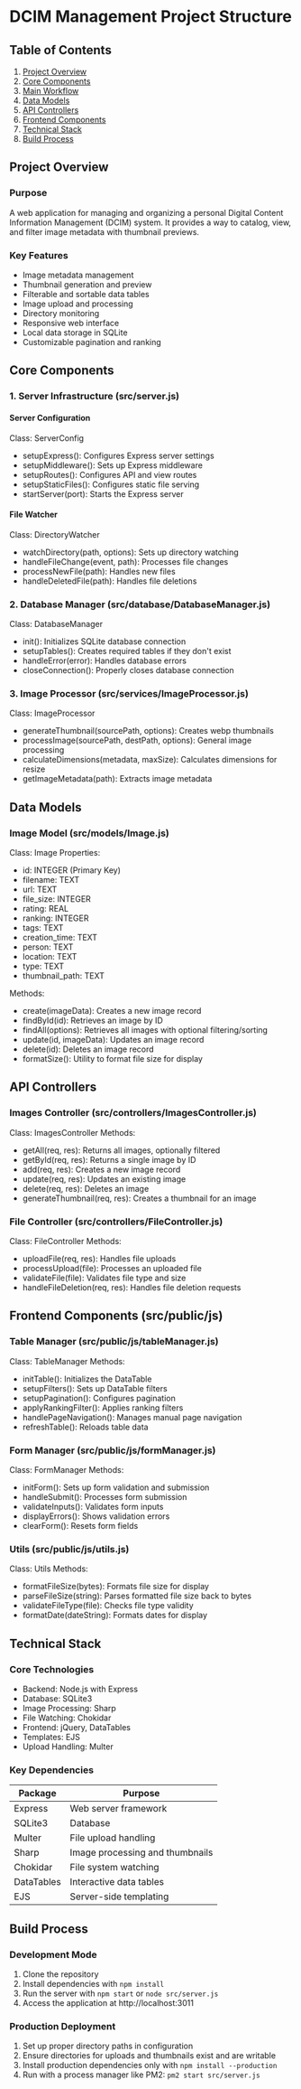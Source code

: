 # DCIM Management Project Structure

## Table of Contents
1. [Project Overview](#project-overview)
2. [Core Components](#core-components)
3. [Main Workflow](#main-workflow)
4. [Data Models](#data-models)
5. [API Controllers](#api-controllers)
6. [Frontend Components](#frontend-components)
7. [Technical Stack](#technical-stack)
8. [Build Process](#build-process)

## Project Overview

### Purpose
A web application for managing and organizing a personal Digital Content Information Management (DCIM) system. It provides a way to catalog, view, and filter image metadata with thumbnail previews.

### Key Features
- Image metadata management
- Thumbnail generation and preview
- Filterable and sortable data tables
- Image upload and processing
- Directory monitoring
- Responsive web interface
- Local data storage in SQLite
- Customizable pagination and ranking

## Core Components

### 1. Server Infrastructure (src/server.js)

#### Server Configuration
Class: ServerConfig
- setupExpress(): Configures Express server settings
- setupMiddleware(): Sets up Express middleware
- setupRoutes(): Configures API and view routes
- setupStaticFiles(): Configures static file serving
- startServer(port): Starts the Express server

#### File Watcher
Class: DirectoryWatcher
- watchDirectory(path, options): Sets up directory watching
- handleFileChange(event, path): Processes file changes
- processNewFile(path): Handles new files
- handleDeletedFile(path): Handles file deletions

### 2. Database Manager (src/database/DatabaseManager.js)

Class: DatabaseManager
- init(): Initializes SQLite database connection
- setupTables(): Creates required tables if they don't exist
- handleError(error): Handles database errors
- closeConnection(): Properly closes database connection

### 3. Image Processor (src/services/ImageProcessor.js)

Class: ImageProcessor
- generateThumbnail(sourcePath, options): Creates webp thumbnails
- processImage(sourcePath, destPath, options): General image processing
- calculateDimensions(metadata, maxSize): Calculates dimensions for resize
- getImageMetadata(path): Extracts image metadata

## Data Models

### Image Model (src/models/Image.js)

Class: Image
Properties:
- id: INTEGER (Primary Key)
- filename: TEXT
- url: TEXT
- file_size: INTEGER
- rating: REAL
- ranking: INTEGER
- tags: TEXT
- creation_time: TEXT
- person: TEXT
- location: TEXT
- type: TEXT
- thumbnail_path: TEXT

Methods:
- create(imageData): Creates a new image record
- findById(id): Retrieves an image by ID
- findAll(options): Retrieves all images with optional filtering/sorting
- update(id, imageData): Updates an image record
- delete(id): Deletes an image record
- formatSize(): Utility to format file size for display

## API Controllers

### Images Controller (src/controllers/ImagesController.js)

Class: ImagesController
Methods:
- getAll(req, res): Returns all images, optionally filtered
- getById(req, res): Returns a single image by ID
- add(req, res): Creates a new image record
- update(req, res): Updates an existing image
- delete(req, res): Deletes an image
- generateThumbnail(req, res): Creates a thumbnail for an image

### File Controller (src/controllers/FileController.js)

Class: FileController
Methods:
- uploadFile(req, res): Handles file uploads
- processUpload(file): Processes an uploaded file
- validateFile(file): Validates file type and size
- handleFileDeletion(req, res): Handles file deletion requests

## Frontend Components (src/public/js)

### Table Manager (src/public/js/tableManager.js)

Class: TableManager
Methods:
- initTable(): Initializes the DataTable
- setupFilters(): Sets up DataTable filters
- setupPagination(): Configures pagination
- applyRankingFilter(): Applies ranking filters
- handlePageNavigation(): Manages manual page navigation
- refreshTable(): Reloads table data

### Form Manager (src/public/js/formManager.js)

Class: FormManager
Methods:
- initForm(): Sets up form validation and submission
- handleSubmit(): Processes form submission
- validateInputs(): Validates form inputs
- displayErrors(): Shows validation errors
- clearForm(): Resets form fields

### Utils (src/public/js/utils.js)

Class: Utils
Methods:
- formatFileSize(bytes): Formats file size for display
- parseFileSize(string): Parses formatted file size back to bytes
- validateFileType(file): Checks file type validity
- formatDate(dateString): Formats dates for display

## Technical Stack

### Core Technologies
- Backend: Node.js with Express
- Database: SQLite3
- Image Processing: Sharp
- File Watching: Chokidar
- Frontend: jQuery, DataTables
- Templates: EJS
- Upload Handling: Multer

### Key Dependencies
| Package | Purpose |
|---------|---------|
| Express | Web server framework |
| SQLite3 | Database |
| Multer | File upload handling |
| Sharp | Image processing and thumbnails |
| Chokidar | File system watching |
| DataTables | Interactive data tables |
| EJS | Server-side templating |

## Build Process

### Development Mode
1. Clone the repository
2. Install dependencies with `npm install`
3. Run the server with `npm start` or `node src/server.js`
4. Access the application at http://localhost:3011

### Production Deployment
1. Set up proper directory paths in configuration
2. Ensure directories for uploads and thumbnails exist and are writable
3. Install production dependencies only with `npm install --production`
4. Run with a process manager like PM2: `pm2 start src/server.js` 